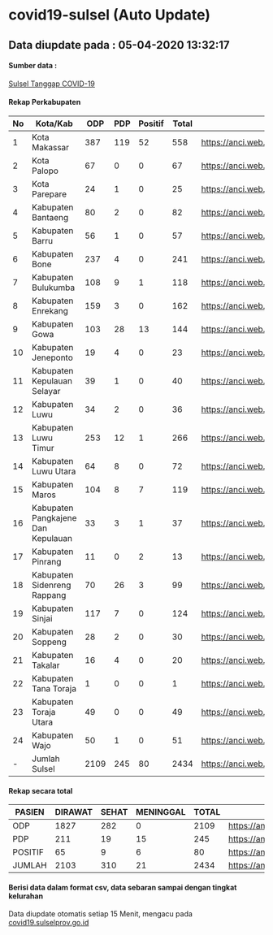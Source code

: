 # covid19-sulsel (Auto Update)

## Data diupdate pada : 05-04-2020 13:32:17

#### Sumber data :
[Sulsel Tanggap COVID-19](https://covid19.sulselprov.go.id)

#### Rekap Perkabupaten 
|No|Kota/Kab|ODP|PDP|Positif|Total|Link|
| --- | --- | --- | --- | --- | --- | --- |
|1|Kota Makassar|387|119|52|558|https://anci.web.id/cor/kota_makassar.html|
|2|Kota Palopo|67|0|0|67|https://anci.web.id/cor/kota_palopo.html|
|3|Kota Parepare|24|1|0|25|https://anci.web.id/cor/kota_parepare.html|
|4|Kabupaten Bantaeng|80|2|0|82|https://anci.web.id/cor/kabupaten_bantaeng.html|
|5|Kabupaten Barru|56|1|0|57|https://anci.web.id/cor/kabupaten_barru.html|
|6|Kabupaten Bone|237|4|0|241|https://anci.web.id/cor/kabupaten_bone.html|
|7|Kabupaten Bulukumba|108|9|1|118|https://anci.web.id/cor/kabupaten_bulukumba.html|
|8|Kabupaten Enrekang|159|3|0|162|https://anci.web.id/cor/kabupaten_enrekang.html|
|9|Kabupaten Gowa|103|28|13|144|https://anci.web.id/cor/kabupaten_gowa.html|
|10|Kabupaten Jeneponto|19|4|0|23|https://anci.web.id/cor/kabupaten_jeneponto.html|
|11|Kabupaten Kepulauan Selayar|39|1|0|40|https://anci.web.id/cor/kabupaten_kepulauan_selayar.html|
|12|Kabupaten Luwu|34|2|0|36|https://anci.web.id/cor/kabupaten_luwu.html|
|13|Kabupaten Luwu Timur|253|12|1|266|https://anci.web.id/cor/kabupaten_luwu_timur.html|
|14|Kabupaten Luwu Utara|64|8|0|72|https://anci.web.id/cor/kabupaten_luwu_utara.html|
|15|Kabupaten Maros|104|8|7|119|https://anci.web.id/cor/kabupaten_maros.html|
|16|Kabupaten Pangkajene Dan Kepulauan|33|3|1|37|https://anci.web.id/cor/kabupaten_pangkajene_dan_kepulauan.html|
|17|Kabupaten Pinrang|11|0|2|13|https://anci.web.id/cor/kabupaten_pinrang.html|
|18|Kabupaten Sidenreng Rappang|70|26|3|99|https://anci.web.id/cor/kabupaten_sidenreng_rappang.html|
|19|Kabupaten Sinjai|117|7|0|124|https://anci.web.id/cor/kabupaten_sinjai.html|
|20|Kabupaten Soppeng|28|2|0|30|https://anci.web.id/cor/kabupaten_soppeng.html|
|21|Kabupaten Takalar|16|4|0|20|https://anci.web.id/cor/kabupaten_takalar.html|
|22|Kabupaten Tana Toraja|1|0|0|1|https://anci.web.id/cor/kabupaten_tana_toraja.html|
|23|Kabupaten Toraja Utara|49|0|0|49|https://anci.web.id/cor/kabupaten_toraja_utara.html|
|24|Kabupaten Wajo|50|1|0|51|https://anci.web.id/cor/kabupaten_wajo.html|
|-|Jumlah Sulsel|2109|245|80|2434|https://anci.web.id/cor/jumlah_sulsel.html|

#### Rekap secara total

| PASIEN | DIRAWAT | SEHAT | MENINGGAL | TOTAL | LINK |
| ---- | -------- | ---- | ---- |  ---- | ---- |
| ODP | 1827  | 282  | 0 | 2109 | https://anci.web.id/cor/odp_detail.html |
| PDP | 211  | 19  | 15  | 245 | https://anci.web.id/cor/pdp_detail.html |
| POSITIF | 65  | 9  | 6  | 80 | https://anci.web.id/cor/positif_detail.html |
| JUMLAH | 2103 | 310 | 21 | 2434 | https://anci.web.id/cor/jumlah_sulsel.html |

 
#### Berisi data dalam format csv, data sebaran sampai dengan tingkat kelurahan

Data diupdate otomatis setiap 15 Menit, mengacu pada [covid19.sulselprov.go.id](https://covid19.sulselprov.go.id)


